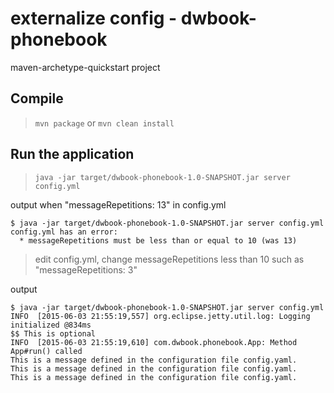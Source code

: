 # externalize config - dwbook-phonebook

maven-archetype-quickstart project

## Compile

> `mvn package` or `mvn clean install`

## Run the application

> `java -jar target/dwbook-phonebook-1.0-SNAPSHOT.jar server config.yml`

output when "messageRepetitions: 13" in config.yml

```
$ java -jar target/dwbook-phonebook-1.0-SNAPSHOT.jar server config.yml
config.yml has an error:
  * messageRepetitions must be less than or equal to 10 (was 13)
```

> edit config.yml, change messageRepetitions less than 10 such as "messageRepetitions: 3"

output

```
$ java -jar target/dwbook-phonebook-1.0-SNAPSHOT.jar server config.yml
INFO  [2015-06-03 21:55:19,557] org.eclipse.jetty.util.log: Logging initialized @834ms
$$ This is optional
INFO  [2015-06-03 21:55:19,610] com.dwbook.phonebook.App: Method App#run() called
This is a message defined in the configuration file config.yaml.
This is a message defined in the configuration file config.yaml.
This is a message defined in the configuration file config.yaml.
```
